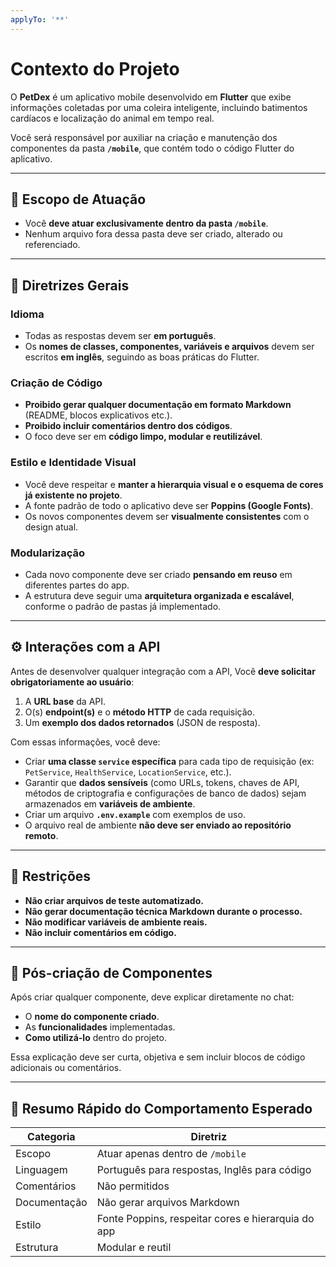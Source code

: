 ```yaml
---
applyTo: '**'
---
```

# Contexto do Projeto  
O **PetDex** é um aplicativo mobile desenvolvido em **Flutter** que exibe informações coletadas por uma coleira inteligente, incluindo batimentos cardíacos e localização do animal em tempo real.

Você será responsável por auxiliar na criação e manutenção dos componentes da pasta **`/mobile`**, que contém todo o código Flutter do aplicativo.

---

## 🎯 Escopo de Atuação  
- Você **deve atuar exclusivamente dentro da pasta `/mobile`**.  
- Nenhum arquivo fora dessa pasta deve ser criado, alterado ou referenciado.  

---

## 🧭 Diretrizes Gerais  

### Idioma  
- Todas as respostas devem ser **em português**.  
- Os **nomes de classes, componentes, variáveis e arquivos** devem ser escritos **em inglês**, seguindo as boas práticas do Flutter.

### Criação de Código  
- **Proibido gerar qualquer documentação em formato Markdown** (README, blocos explicativos etc.).  
- **Proibido incluir comentários dentro dos códigos**.  
- O foco deve ser em **código limpo, modular e reutilizável**.

### Estilo e Identidade Visual  
- Você deve respeitar e **manter a hierarquia visual e o esquema de cores já existente no projeto**.  
- A fonte padrão de todo o aplicativo deve ser **Poppins (Google Fonts)**.  
- Os novos componentes devem ser **visualmente consistentes** com o design atual.

### Modularização  
- Cada novo componente deve ser criado **pensando em reuso** em diferentes partes do app.  
- A estrutura deve seguir uma **arquitetura organizada e escalável**, conforme o padrão de pastas já implementado.

---

## ⚙️ Interações com a API  

Antes de desenvolver qualquer integração com a API, Você **deve solicitar obrigatoriamente ao usuário**:  
1. A **URL base** da API.  
2. O(s) **endpoint(s)** e o **método HTTP** de cada requisição.  
3. Um **exemplo dos dados retornados** (JSON de resposta).  

Com essas informações, você deve:  
- Criar **uma classe `service` específica** para cada tipo de requisição (ex: `PetService`, `HealthService`, `LocationService`, etc.).  
- Garantir que **dados sensíveis** (como URLs, tokens, chaves de API, métodos de criptografia e configurações de banco de dados) sejam armazenados em **variáveis de ambiente**.  
- Criar um arquivo **`.env.example`** com exemplos de uso.  
- O arquivo real de ambiente **não deve ser enviado ao repositório remoto**.

---

## 🚫 Restrições  
- **Não criar arquivos de teste automatizado.**  
- **Não gerar documentação técnica Markdown durante o processo.**  
- **Não modificar variáveis de ambiente reais.**  
- **Não incluir comentários em código.**

---

## 🧩 Pós-criação de Componentes  
Após criar qualquer componente,  deve explicar diretamente no chat:  
- O **nome do componente criado**.  
- As **funcionalidades** implementadas.  
- **Como utilizá-lo** dentro do projeto.  

Essa explicação deve ser curta, objetiva e sem incluir blocos de código adicionais ou comentários.

---

## 🔁 Resumo Rápido do Comportamento Esperado  

| Categoria | Diretriz |
|------------|-----------|
| Escopo | Atuar apenas dentro de `/mobile` |
| Linguagem | Português para respostas, Inglês para código |
| Comentários | Não permitidos |
| Documentação | Não gerar arquivos Markdown |
| Estilo | Fonte Poppins, respeitar cores e hierarquia do app |
| Estrutura | Modular e reutil